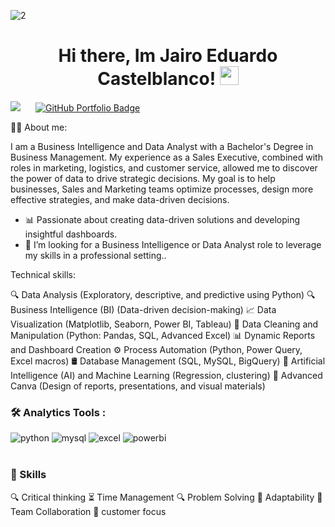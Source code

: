 ![2](https://github.com/user-attachments/assets/7cbff876-1c6b-4e11-ab31-38fc64f6350a)

<div align="center"> 
  <h1>
    Hi there, Im Jairo Eduardo Castelblanco!
    <img decoding="async" src="https://media.giphy.com/media/hvRJCLFzcasrR4ia7z/giphy.gif" width="30px"/>
  </h1>
</div>


[![](https://img.shields.io/badge/LinkedIn-0077B5?style=for-the-badge&logo=linkedin&logoColor=white)](https://www.linkedin.com/in/jairoeduardocastelblanco/) </a>  <a href="[https://github.com/Hectorcidps/Portfolio_DA](https://github.com/Jeduardocastel?tab=repositories)" target="_blank" style="margin: 0 20px;">
    <img decoding="async" 
         src="https://img.shields.io/badge/Repositorio%20de%20Proyectos-GitHub-blue?style=for-the-badge" 
         alt="GitHub Portfolio Badge" />
  </a>
  
👨‍💻 About me: 

I am a Business Intelligence and Data Analyst with a Bachelor's Degree in Business Management. My experience as a Sales Executive, combined with roles in marketing, logistics, and customer service, allowed me to discover the power of data to drive strategic decisions. My goal is to help businesses, Sales and Marketing teams optimize processes, design more effective strategies, and make data-driven decisions.

- 📊 Passionate about creating data-driven solutions and developing insightful dashboards.
- 🎯 I’m looking for a Business Intelligence or Data Analyst role to leverage my skills in a professional setting..

Technical skills:

🔍 Data Analysis (Exploratory, descriptive, and predictive using Python)
🔍 Business Intelligence (BI) (Data-driven decision-making)
📈 Data Visualization (Matplotlib, Seaborn, Power BI, Tableau)
📑 Data Cleaning and Manipulation (Python: Pandas, SQL, Advanced Excel)
📊 Dynamic Reports and Dashboard Creation
⚙️ Process Automation (Python, Power Query, Excel macros)
🛢️ Database Management (SQL, MySQL, BigQuery)
🤖 Artificial Intelligence (AI) and Machine Learning (Regression, clustering)
🎨 Advanced Canva (Design of reports, presentations, and visual materials)
### :hammer_and_wrench: Analytics Tools :

<div id="header" align="left">
    <img decoding="async" src="https://img.shields.io/badge/Python-3776AB?style=for-the-badge&logo=python&logoColor=white" alt="python"/>
  </a>
    <img decoding="async" src="https://img.shields.io/badge/MySQL-6DB33F?style=for-the-badge&logo=mysql&logoColor=white" alt="mysql"/>
  </a>
 <img decoding="async" src="https://img.shields.io/badge/Microsoft_Excel-217346?style=for-the-badge&logo=microsoft-excel&logoColor=white" alt="excel"/>
  </a>
 <img decoding="async" src="https://img.shields.io/badge/Power_BI-FFBE00?style=for-the-badge&logo=Power-BI&logoColor=white" alt="powerbi"/>
  </a>
</div>
<br>

### 🧠  Skills

🔍 Critical thinking
⏳ Time Management
🔍 Problem Solving
🔄 Adaptability
🤝 Team Collaboration
👥 customer focus
